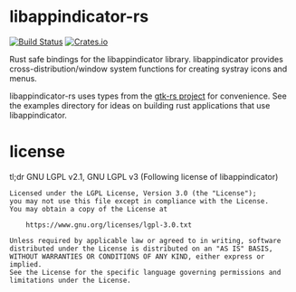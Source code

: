 # libappindicator-rs

[![Build Status](https://travis-ci.org/qdot/libappindicator-rs.svg?branch=master)](https://travis-ci.org/qdot/libappindicator-rs) [![Crates.io](https://img.shields.io/crates/v/libappindicator-rs.svg)](https://crates.io/crates/libappindicator-rs)

Rust safe bindings for the libappindicator library. libappindicator
provides cross-distribution/window system functions for creating
systray icons and menus.

libappindicator-rs uses types from
the [gtk-rs project](http://github.com/gtk-rs) for convenience. See
the examples directory for ideas on building rust applications that
use libappindicator.

# license

tl;dr GNU LGPL v2.1, GNU LGPL v3 (Following license of libappindicator)

    Licensed under the LGPL License, Version 3.0 (the "License");
    you may not use this file except in compliance with the License.
    You may obtain a copy of the License at
 
        https://www.gnu.org/licenses/lgpl-3.0.txt
 
    Unless required by applicable law or agreed to in writing, software
    distributed under the License is distributed on an "AS IS" BASIS,
    WITHOUT WARRANTIES OR CONDITIONS OF ANY KIND, either express or implied.
    See the License for the specific language governing permissions and
    limitations under the License.
